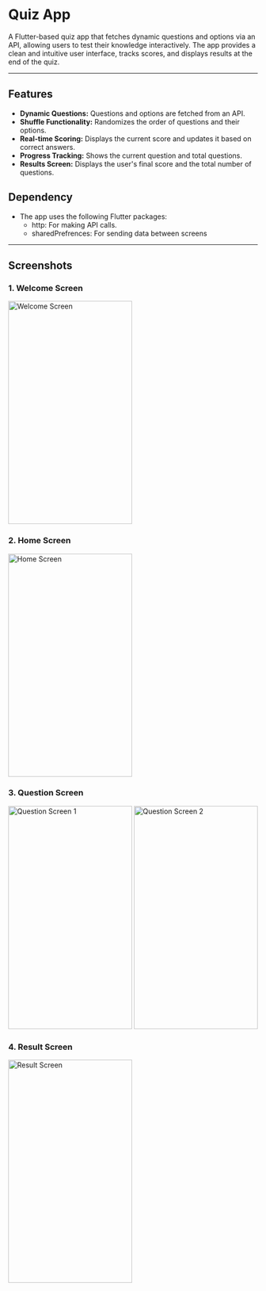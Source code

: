 # Quiz App

A Flutter-based quiz app that fetches dynamic questions and options via an API, allowing users to test their knowledge interactively. The app provides a clean and intuitive user interface, tracks scores, and displays results at the end of the quiz.

---

## Features

- **Dynamic Questions:** Questions and options are fetched from an API.
- **Shuffle Functionality:** Randomizes the order of questions and their options.
- **Real-time Scoring:** Displays the current score and updates it based on correct answers.
- **Progress Tracking:** Shows the current question and total questions.
- **Results Screen:** Displays the user's final score and the total number of questions.

## Dependency

- The app uses the following Flutter packages:
  - http: For making API calls.
  - sharedPrefrences: For sending data between screens

---

## Screenshots

### 1. Welcome Screen
<img src="https://github.com/user-attachments/assets/fa5fcbab-aae2-4cb1-babc-04130c7d543d" alt="Welcome Screen" width="250" height="450" />

### 2. Home Screen
<img src="https://github.com/user-attachments/assets/227d2574-3746-49d3-94e1-5817bd6d6646" alt="Home Screen" width="250" height="450" />

### 3. Question Screen
<img src="https://github.com/user-attachments/assets/d21d87dc-1a19-4b23-b442-c4da0772e7a7" alt="Question Screen 1" width="250" height="450" />
<img src="https://github.com/user-attachments/assets/583af3cb-2191-40d6-8203-270e494aaa96" alt="Question Screen 2" width="250" height="450" />

### 4. Result Screen
<img src="https://github.com/user-attachments/assets/84788330-0525-49fa-a8c1-e1066d4824fc" alt="Result Screen" width="250" height="450" />


